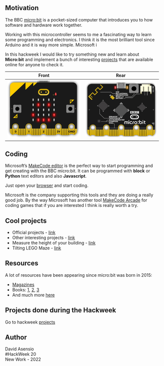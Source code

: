 ## Motivation

The BBC [micro:bit](https://microbit.org/) is a pocket-sized computer that introduces you to how software and hardware work together.

Working with this microcontroller seems to me a fascinating way to learn some programming and electronics. I think it is the most brilliant tool since Arduino and it is way more simple. Microsoft i

In this hackweek I would like to try something new and learn about **Micro:bit** and implement a bunch of interesting [projects](https://microbit.org/projects/) that are available online for anyone to check it.





| Front | Rear |
|------ | -----|
| <img src="./projects/images/microbit.png" alt="Micro:bit board" /> | <img src="./projects/images/microbit_back.png" alt="Micro:bit board rear" /> |





## Coding

Microsoft’s [MakeCode editor](https://makecode.microbit.org/) is the perfect way to start programming and get creating with the BBC micro:bit. It can be programmed with **block** or **Python** text editors and also **Javascript**.

Just open your [browser](https://microbit.org/code/) and start coding.

Microsoft is the company supporting this tools and they are doing a really good job. By the way Microsoft has another tool [MakeCode Arcade](https://arcade.makecode.com/) for coding games that if you are interested I think is really worth a try.



## Cool projects

* Official projects - [link](https://microbit.org/projects/make-it-code-it/)
* Other interesting projects - [link](https://www.itpro.co.uk/desktop-hardware/26289/13-top-bbc-micro-bit-projects)
* Measure the height of your building - [link](https://www.instructables.com/What-Is-the-Height-of-Your-School-Building/)
* Tilting LEGO Maze - [link](https://www.instructables.com/Tilting-LEGO-Maze-With-Microbit/)


## Resources

A lot of resources have been appearing since micro:bit was born in 2015:


- [Magazines](https://magazines.micromag.cc/)
- Books: [1](https://www.amazon.es/micro-Wonderland-Coding-Craft-microbit/dp/1999787927/ref=sr_1_15?__mk_es_ES=%C3%85M%C3%85%C5%BD%C3%95%C3%91&crid=YQNQBAIPC8VX&keywords=microbit+alice+book&qid=1666955712&qu=eyJxc2MiOiIwLjg1IiwicXNhIjoiMC4wMCIsInFzcCI6IjAuMDAifQ%3D%3D&sprefix=microbit+alice+book%2Caps%2C77&sr=8-15), [2](https://www.amazon.es/Micro-bit-Scientists-Simon-Monk/dp/1593279744), [3](https://www.amazon.es/Official-BBC-micro-User-Guide/dp/111938673X/ref=sr_1_1?__mk_es_ES=%C3%85M%C3%85%C5%BD%C3%95%C3%91&crid=3PXBM25HUATCE&keywords=microbit+book&qid=1666955735&qu=eyJxc2MiOiIxLjUzIiwicXNhIjoiMC4wMCIsInFzcCI6IjAuMDAifQ%3D%3D&sprefix=microbit+book%2Caps%2C95&sr=8-1)
- And much more [here](https://github.com/carlosperate/awesome-microbit)


## Projects done during the Hackweek
Go to hackweek [projects](./projects/README.md)

## Author

David Asensio <br/>
#HackWeek 20<br/>
New Work - 2022 <br/>


